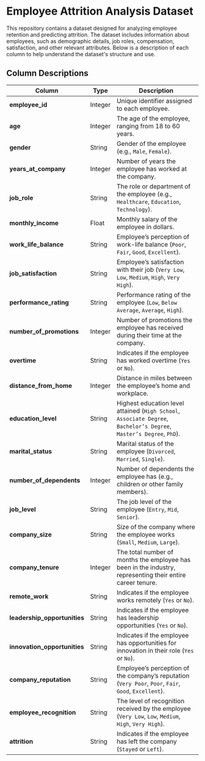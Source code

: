 # Employee Attrition Analysis Dataset

This repository contains a dataset designed for analyzing employee retention and predicting attrition. The dataset includes information about employees, such as demographic details, job roles, compensation, satisfaction, and other relevant attributes. Below is a description of each column to help understand the dataset's structure and use.

## Column Descriptions

| **Column**                   | **Type**   | **Description**                                                                                          |
|------------------------------|------------|----------------------------------------------------------------------------------------------------------|
| **employee_id**              | Integer    | Unique identifier assigned to each employee.                                                             |
| **age**                      | Integer    | The age of the employee, ranging from 18 to 60 years.                                                     |
| **gender**                   | String     | Gender of the employee (e.g., `Male`, `Female`).                                                          |
| **years_at_company**         | Integer    | Number of years the employee has worked at the company.                                                   |
| **job_role**                 | String     | The role or department of the employee (e.g., `Healthcare`, `Education`, `Technology`).                   |
| **monthly_income**           | Float      | Monthly salary of the employee in dollars.                                                               |
| **work_life_balance**        | String     | Employee’s perception of work-life balance (`Poor`, `Fair`, `Good`, `Excellent`).                         |
| **job_satisfaction**         | String     | Employee’s satisfaction with their job (`Very Low`, `Low`, `Medium`, `High`, `Very High`).                |
| **performance_rating**       | String     | Performance rating of the employee (`Low`, `Below Average`, `Average`, `High`).                           |
| **number_of_promotions**     | Integer    | Number of promotions the employee has received during their time at the company.                         |
| **overtime**                 | String     | Indicates if the employee has worked overtime (`Yes` or `No`).                                            |
| **distance_from_home**       | Integer    | Distance in miles between the employee’s home and workplace.                                              |
| **education_level**          | String     | Highest education level attained (`High School`, `Associate Degree`, `Bachelor’s Degree`, `Master’s Degree`, `PhD`). |
| **marital_status**           | String     | Marital status of the employee (`Divorced`, `Married`, `Single`).                                         |
| **number_of_dependents**     | Integer    | Number of dependents the employee has (e.g., children or other family members).                           |
| **job_level**                | String     | The job level of the employee (`Entry`, `Mid`, `Senior`).                                                 |
| **company_size**             | String     | Size of the company where the employee works (`Small`, `Medium`, `Large`).                                |
| **company_tenure**           | Integer    | The total number of months the employee has been in the industry, representing their entire career tenure. |
| **remote_work**              | String     | Indicates if the employee works remotely (`Yes` or `No`).                                                 |
| **leadership_opportunities** | String     | Indicates if the employee has leadership opportunities (`Yes` or `No`).                                    |
| **innovation_opportunities** | String     | Indicates if the employee has opportunities for innovation in their role (`Yes` or `No`).                  |
| **company_reputation**       | String     | Employee’s perception of the company’s reputation (`Very Poor`, `Poor`, `Fair`, `Good`, `Excellent`).      |
| **employee_recognition**     | String     | The level of recognition received by the employee (`Very Low`, `Low`, `Medium`, `High`, `Very High`).      |
| **attrition**                | String     | Indicates if the employee has left the company (`Stayed` or `Left`).                                       |
